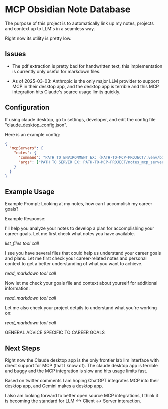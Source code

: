 # MCP Obsidian Note Database

The purpose of this project is to automatically link up my notes, projects and context up to LLM's in a seamless way.

Right now its utility is pretty low.

## Issues

- The pdf extraction is pretty bad for handwritten text, this implementation is currently only useful for markdown files.

- As of 2025-03-03: Anthropic is the only major LLM provider to support MCP in their desktop app, and the desktop app is terrible and this MCP integration hits Claude's scarce usage limits quickly.

## Configuration

If using claude desktop, go to settings, developer, and edit the config file "claude_desktop_config.json".

Here is an example config:

```json
{
  "mcpServers": {
    "notes": {
      "command": "PATH TO ENVIRONMENT EX: (PATH-TO-MCP-PROJECT/.venv/bin/python)",
      "args": ["PATH TO SERVER EX: PATH-TO-MCP-PROJECT/notes_mcp_server.py"]
    }
  }
}
```

## Example Usage

Example Prompt:
Looking at my notes, how can I accomplish my career goals?

Example Response:

I'll help you analyze your notes to develop a plan for accomplishing your career goals. Let me first check what notes you have available.

_list_files tool call_

I see you have several files that could help us understand your career goals and plans. Let me first check your career-related notes and personal context to get a better understanding of what you want to achieve.

_read_markdown tool call_

Now let me check your goals file and context about yourself for additional information:

_read_markdown tool call_

Let me also check your project details to understand what you're working on:

_read_markdown tool call_

GENERAL ADVICE SPECIFIC TO CAREER GOALS

## Next Steps

Right now the Claude desktop app is the only frontier lab llm interface with direct support for MCP (that I know of). The claude desktop app is terrible and buggy and the MCP integration is slow and hits usage limits fast.

Based on twitter comments I am hoping ChatGPT integrates MCP into their desktop app, and Gemini makes a desktop app.

I also am looking forward to better open source MCP integrations, I think it is becoming the standard for LLM <-> Client <-> Server interaction.
